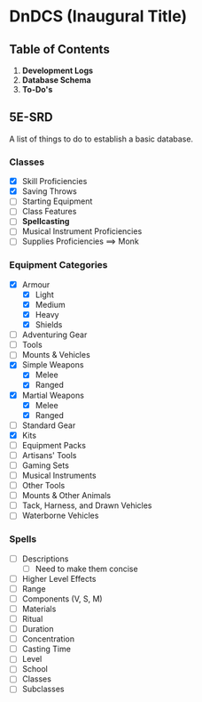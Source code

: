 # DnDCS (Inaugural Title)

## Table of Contents

1. **Development Logs**
2. **Database Schema**
3. **To-Do's**

## 5E-SRD

A list of things to do to establish a basic database.

### Classes

- [x] Skill Proficiencies
- [x] Saving Throws
- [ ] Starting Equipment
- [ ] Class Features
- [ ] **Spellcasting**
- [ ] Musical Instrument Proficiencies
- [ ] Supplies Proficiencies ==> Monk

### Equipment Categories

- [x] Armour
  - [x] Light
  - [x] Medium
  - [x] Heavy
  - [x] Shields
- [ ] Adventuring Gear
- [ ] Tools
- [ ] Mounts & Vehicles
- [x] Simple Weapons
  - [x] Melee
  - [x] Ranged
- [x] Martial Weapons
  - [x] Melee
  - [x] Ranged
- [ ] Standard Gear
- [x] Kits
- [ ] Equipment Packs
- [ ] Artisans' Tools
- [ ] Gaming Sets
- [ ] Musical Instruments
- [ ] Other Tools
- [ ] Mounts & Other Animals
- [ ] Tack, Harness, and Drawn Vehicles
- [ ] Waterborne Vehicles

### Spells

- [ ] Descriptions
  - [ ] Need to make them concise
- [ ] Higher Level Effects
- [ ] Range
- [ ] Components (V, S, M)
- [ ] Materials
- [ ] Ritual
- [ ] Duration
- [ ] Concentration
- [ ] Casting Time
- [ ] Level
- [ ] School
- [ ] Classes
- [ ] Subclasses
